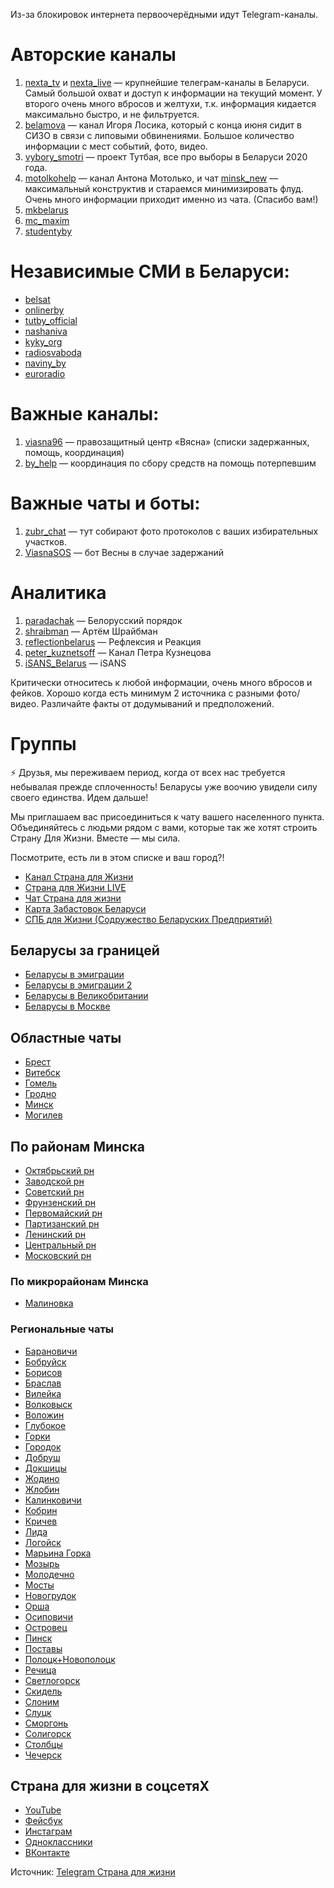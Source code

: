 Из-за блокировок интернета первоочерёдными идут Telegram-каналы.

# Авторские каналы

1. [nexta_tv](https://t.me/nexta_tv) и [nexta_live](https://t.me/nexta_live) — крупнейшие телеграм-каналы в Беларуси. Самый большой охват и доступ к информации на текущий момент. У второго очень много вбросов и желтухи, т.к. информация кидается максимально быстро, и не фильтруется.
2. [belamova](https://t.me/belamova) — канал Игоря Лосика, который с конца июня сидит в СИЗО в связи с липовыми обвинениями. Большое количество информации с мест событий, фото, видео.
3. [vybory_smotri](https://t.me/vybory_smotry) — проект Тутбая, все про выборы в Беларуси 2020 года.
4. [motolkohelp](https://t.me/motolkohelp) — канал Антона Мотолько, и чат [minsk_new](https://t.me/minsk_new) — максимальный конструктив и стараемся минимизировать флуд. Очень много информации приходит именно из чата. (Спасибо вам!)
5. [mkbelarus](https://t.me/mkbelarus)
6. [mc_maxim](https://t.me/mc_maxim)
7. [studentyby](https://t.me/studentyby)


# Независимые СМИ в Беларуси: 

- [belsat](https://t.me/belsat)
- [onlinerby](https://t.me/onlinerby) 
- [tutby_official](https://t.me/tutby_official) 
- [nashaniva ](https://t.me/nashaniva)
- [kyky_org ](https://t.me/kyky_org)
- [radiosvaboda](https://t.me/radiosvaboda) 
- [naviny_by](https://t.me/naviny_by) 
- [euroradio](https://t.me/euroradio) 

# Важные каналы:

1. [viasna96](https://t.me/viasna96) — правозащитный центр «Вясна» (списки задержанных, помощь, координация)
2. [by_help](https://t.me/by_help) — координация по сбору средств на помощь потерпевшим

# Важные чаты и боты:

1. [zubr_chat](https://t.me/zubr_chat) — тут собирают фото протоколов с ваших избирательных участков.
2. [ViasnaSOS](https://t.me/ViasnaSOS) — бот Весны в случае задержаний


# Аналитика

1. [paradachak](https://t.me/paradachak) — Белорусский порядок
2. [shraibman](https://t.me/shraibman) — Артём Шрайбман
3. [reflectionbelarus](https://t.me/reflectionbelarus) — Рефлексия и Реакция
4. [peter_kuznetsoff](https://t.me/peter_kuznetsoff) — Канал Петра Кузнецова
5. [iSANS_Belarus](https://t.me/iSANS_Belarus) — iSANS

Критически относитесь к любой информации, очень много вбросов и фейков. Хорошо когда есть минимум 2 источника с разными фото/видео. Различайте факты от додумываний и предположений.


# Группы

⚡️ Друзья, мы переживаем период, когда от всех нас требуется небывалая прежде сплоченность! Беларусы уже воочию увидели силу своего единства. Идем дальше!

Мы приглашаем вас присоединиться к чату вашего населенного пункта. Объединяйтесь с людьми рядом с вами, которые так же хотят строить Страну Для Жизни. Вместе — мы сила.

Посмотрите, есть ли в этом списке и ваш город?!

- [Канал Страна для Жизни](https://t.me/strana_official)
- [Страна для Жизни LIVE](https://t.me/strana888_live)
- [Чат Страна для жизни](https://t.me/strana_chat)
- [Карта Забастовок Беларуси](https://belzabastovka.org/)
- [СПБ для Жизни (Содружество Беларуских Предприятий)](https://t.me/sbpred)

## Беларусы за границей

- [Беларусы в эмиграции](https://t.me/bel_emigracia)
- [Беларусы в эмиграции 2](https://t.me/strana_imigration_infochannel)
- [Беларусы в Великобритании](https://t.me/blrgb)
- [Беларусы в Москве](https://t.me/belarusvmoskve)

## Областные чаты

- [Брест](https://t.me/Brest_strana)
- [Витебск](https://t.me/Vitebsk_strana)
- [Гомель](https://t.me/Gomel_strana)
- [Гродно](https://t.me/Grodno_strana)
- [Минск](https://t.me/Minsk_strana)
- [Могилев](https://t.me/Mogilev_strana888)

## По районам Минска 

- [Октябрьский рн](https://t.me/SDZOktMinsk)
- [Заводской рн](https://t.me/minsk_zavod)
- [Советский рн](https://t.me/sdg_sov_minsk)
- [Фрунзенский рн](https://t.me/frunzenskiy)
- [Первомайский рн](https://t.me/joinchat/Gl7TiUdl7qlsspDlBB0V5w)
- [Партизанский рн](https://t.me/partizan_sdz)
- [Ленинский рн](https://t.me/leninskiysdzh)
- [Центральный рн](https://t.me/Minsk_central)
- [Московский рн](https://t.me/SDG_mosk_minsk)

### По микрорайонам Минска

- [Малиновка](https://t.me/malinovka_zaperemeni)

### Региональные чаты 

- [Барановичи](https://t.me/Baranovichi_Strana)
- [Бобруйск](https://t.me/bobrujskstrana)
- [Борисов](https://t.me/Borisov_strana)
- [Браслав](https://t.me/Braslavforlife)
- [Вилейка](https://t.me/vileika3)
- [Волковыск](https://t.me/volkovyskchat)
- [Воложин](https://t.me/vologin_strana)
- [Глубокое](https://t.me/glubokoeforlife)
- [Горки](https://t.me/Gorkidliajizni)
- [Городок](https://t.me/Gorodok_strana)
- [Добруш](https://t.me/dobrushperemen)
- [Докшицы](https://t.me/dokshitsy)
- [Жодино](https://t.me/Zhodino_strana)
- [Жлобин](https://t.me/zhlobin_chat1)
- [Калинковичи](https://t.me/KalinkovichiDlyaZhizni)
- [Кобрин](https://t.me/kobrinzizni)
- [Кричев](https://t.me/Krichev_strana_chat)
- [Лида](https://t.me/Lida_strana_chat)
- [Логойск](https://t.me/joinchat/JtQDAEcwU0IL4igCe9ogdw)
- [Марьина Горка](https://t.me/MarynaGorkachat)
- [Мозырь](https://t.me/mozyr_for_life)
- [Молодечно](https://t.me/molodechno_strana)
- [Мосты](https://t.me/mosty_strana_chat)
- [Новогрудок](https://t.me/Novogrudok_chat)
- [Орша](https://t.me/orsha_strana_live) 
- [Осиповичи](https://t.me/Osipovichi_chat)
- [Островец](https://t.me/ostrovec_strana_chat)
- [Пинск](https://t.me/pinskstrana)
- [Поставы](https://t.me/Postavschchina_SDG)
- [Полоцк+Новополоцк](https://t.me/HPolotsk_strana)
- [Речица](https://t.me/rechitsa12stop)
- [Светлогорск](https://t.me/Svetlogorskchat)
- [Скидель](https://t.me/skidelj)
- [Слоним](https://t.me/slonim_strana)
- [Слуцк](https://t.me/strana_slutsk)
- [Сморгонь](https://t.me/smorgon_strana_chat)
- [Солигорск](https://t.me/soligorsk_gorod)
- [Столбцы](https://t.me/stolbts97pro)
- [Чечерск](https://t.me/checherskthizni)

## Страна для жизни в соцсетяХ

- [YouTube](https://www.youtube.com/channel/UCFPC7r3tWWXWzUIROLx46mg)
- [Фейсбук](https://www.facebook.com/strana888/)
- [Инстаграм](https://www.instagram.com/stranadlyazhizni)
- [Одноклассники](https://ok.ru/strana888)
- [ВКонтакте](https://vk.com/strana888)

Источник: [Telegram Страна для жизни](https://t.me/strana_official/2315)
